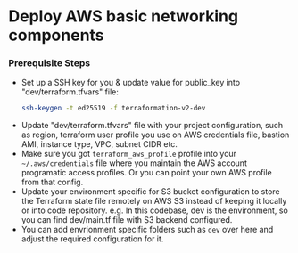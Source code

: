 # Deploy AWS basic networking components

### Prerequisite Steps
- Set up a SSH key for  you & update value for public_key into "dev/terraform.tfvars" file:
  ```bash
  ssh-keygen -t ed25519 -f terraformation-v2-dev
  ```
- Update "dev/terraform.tfvars" file with your project configuration, such as region, terraform user profile you use on AWS credentials file, bastion AMI, instance type, VPC, subnet CIDR etc.
- Make sure you got `terraform_aws_profile` profile into your `~/.aws/credentials` file where you maintain the AWS account programatic access profiles. Or you can point your own AWS profile from that config.
- Update your environment specific for S3 bucket configuration to store the Terraform state file remotely on AWS S3 instead of keeping it locally or into code repository. e.g. In this codebase, dev is the environment, so you can find dev/main.tf file with S3 backend configured.
- You can add envrionment specific folders such as `dev` over here and adjust the required configuration for it.
